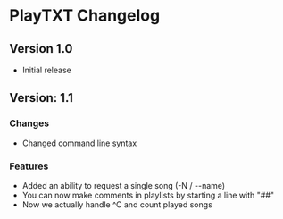 # PlayTXT Changelog


## Version 1.0
* Initial release

## Version: 1.1
### Changes ###
* Changed command line syntax
### Features ###
* Added an ability to request a single song (-N / --name)
* You can now make comments in playlists by starting a line with "##"
* Now we actually handle ^C and count played songs
